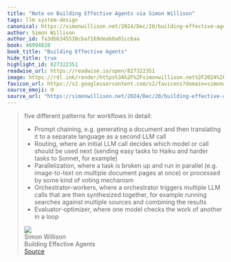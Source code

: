 ```yaml
---
title: "Note on Building Effective Agents via Simon Willison"
tags: llm system-design
canonical: https://simonwillison.net/2024/Dec/20/building-effective-agents/
author: Simon Willison
author_id: fa3dbb345538cbaf169deab8a01cc6aa
book: 46994828
book_title: "Building Effective Agents"
hide_title: true
highlight_id: 827322351
readwise_url: https://readwise.io/open/827322351
image: https://rdl.ink/render/https%3A%2F%2Fsimonwillison.net%2F2024%2FDec%2F20%2Fbuilding-effective-agents%2F
favicon_url: https://s2.googleusercontent.com/s2/favicons?domain=simonwillison.net
source_emoji: 🌐
source_url: "https://simonwillison.net/2024/Dec/20/building-effective-agents/#:~:text=five%20different%20patterns,in%20a%20loop"
---
```


> five different patterns for workflows in detail:
> 
> - Prompt chaining, e.g. generating a document and then translating it to a separate language as a second LLM call
> - Routing, where an initial LLM call decides which model or call should be used next (sending easy tasks to Haiku and harder tasks to Sonnet, for example)
> - Parallelization, where a task is broken up and run in parallel (e.g. image-to-text on multiple document pages at once) or processed by some kind of voting mechanism
> - Orchestrator-workers, where a orchestrator triggers multiple LLM calls that are then synthesized together, for example running searches against multiple sources and combining the results
> - Evaluator-optimizer, where one model checks the work of another in a loop
> <div class="quoteback-footer"><div class="quoteback-avatar"><img class="mini-favicon" src="https://s2.googleusercontent.com/s2/favicons?domain=simonwillison.net"></div><div class="quoteback-metadata"><div class="metadata-inner"><span style="display:none">FROM:</span><div aria-label="Simon Willison" class="quoteback-author"> Simon Willison</div><div aria-label="Building Effective Agents" class="quoteback-title"> Building Effective Agents</div></div></div><div class="quoteback-backlink"><a target="_blank" aria-label="go to the full text of this quotation" rel="noopener" href="https://simonwillison.net/2024/Dec/20/building-effective-agents/#:~:text=five%20different%20patterns,in%20a%20loop" class="quoteback-arrow"> Source</a></div></div>